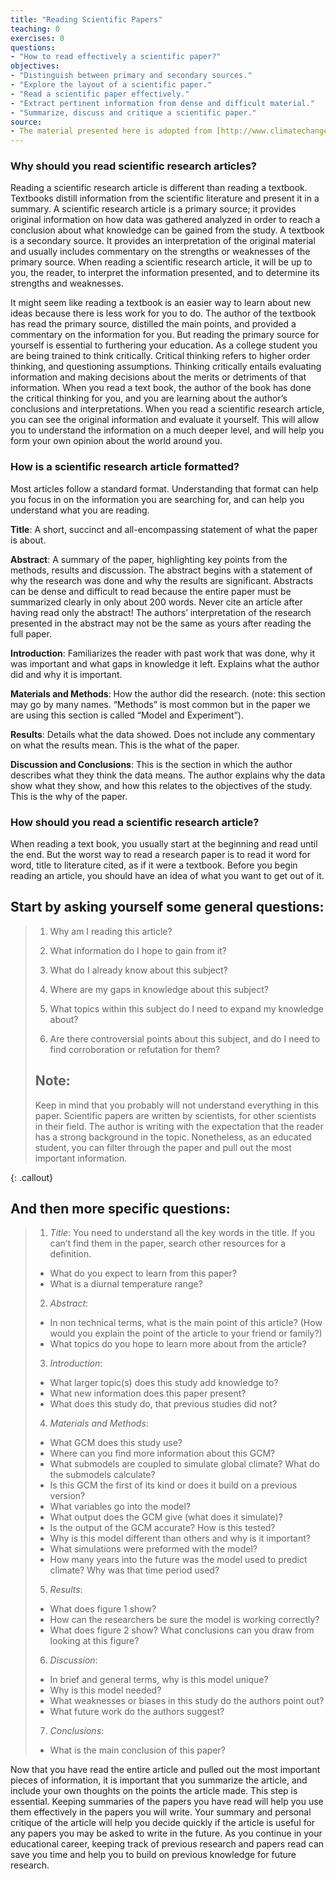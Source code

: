 ```yaml
---
title: "Reading Scientific Papers"
teaching: 0
exercises: 0
questions:
- "How to read effectively a scientific paper?"
objectives:
- "Distinguish between primary and secondary sources."
- "Explore the layout of a scientific paper."
- "Read a scientific paper effectively."
- "Extract pertinent information from dense and difficult material."
- "Summarize, discuss and critique a scientific paper."
source:
- The material presented here is adopted from [http://www.climatechangecourse.org/Assign/Exer2.htm](http://www.climatechangecourse.org/Assign/Exer2.htm)
---
```


### Why should you read scientific research articles?
Reading a scientific research article is different than reading a textbook. Textbooks distill information from the scientific literature and present it in a summary. A scientific research article is a primary source; it provides original information on how data was gathered analyzed in order to reach a conclusion about what knowledge can be gained from the study. A textbook is a secondary source. It provides an interpretation of the original material and usually includes commentary on the strengths or weaknesses of the primary source. When reading a scientific research article, it will be up to you, the reader, to interpret the information presented, and to determine its strengths and weaknesses.

It might seem like reading a textbook is an easier way to learn about new ideas because there is less work for you to do. The author of the textbook has read the primary source, distilled the main points, and provided a commentary on the information for you. But reading the primary source for yourself is essential to furthering your education. As a college student you are being trained to think critically. Critical thinking refers to higher order thinking, and questioning assumptions. Thinking critically entails evaluating information and making decisions about the merits or detriments of that information. When you read a text book, the author of the book has done the critical thinking for you, and you are learning about the author’s conclusions and interpretations. When you read a scientific research article, you can see the original information and evaluate it yourself. This will allow you to understand the information on a much deeper level, and will help you form your own opinion about the world around you.

### How is a scientific research article formatted?
Most articles follow a standard format. Understanding that format can help you focus in on the information you are searching for, and can help you understand what you are reading.

**Title**: A short, succinct and all-encompassing statement of what the paper is about.

**Abstract**: A summary of the paper, highlighting key points from the methods, results and discussion. The abstract begins with a statement of why the research was done and why the results are significant. Abstracts can be dense and difficult to read because the entire paper must be summarized clearly in only about 200 words. Never cite an article after having read only the abstract! The authors’ interpretation of the research presented in the abstract may not be the same as yours after reading the full paper.

**Introduction**: Familiarizes the reader with past work that was done, why it was important and what gaps in knowledge it left. Explains what the author did and why it is important.

**Materials and Methods**: How the author did the research. (note: this section may go by many names. “Methods” is most common but in the paper we are using this section is called “Model and Experiment”).

**Results**: Details what the data showed. Does not include any commentary on what the results mean. This is the what of the paper.

**Discussion and Conclusions**: This is the section in which the author describes what they think the data means. The author explains why the data show what they show, and how this relates to the objectives of the study. This is the why of the paper.

### How should you read a scientific research article?
When reading a text book, you usually start at the beginning and read until the end. But the worst way to read a research paper is to read it word for word, title to literature cited, as if it were a textbook. Before you begin reading an article, you should have an idea of what you want to get out of it.

## Start by asking yourself some general questions:
>
> 1) Why am I reading this article?
>
> 2) What information do I hope to gain from it?
>
> 3) What do I already know about this subject?
> 
> 4) Where are my gaps in knowledge about this subject?
> 
> 5) What topics within this subject do I need to expand my knowledge about?
> 
> 6) Are there controversial points about this subject, and do I need to find corroboration or refutation for them?
> 
> ## Note: 
> 
> Keep in mind that you probably will not understand everything in this paper. Scientific papers are written by scientists, for other scientists in their field. The author is writing with the expectation that the reader has a strong background in the topic. Nonetheless, as an educated student, you can filter through the paper and pull out the most important information.
>
{: .callout}


## And then more specific questions:
>
> 1) *Title*: You need to understand all the key words in the title. If you can’t find them in the paper, search other resources for a definition.
> - What do you expect to learn from this paper?
> - What is a diurnal temperature range?<br>
>
> 2) *Abstract*:
> - In non technical terms, what is the main point of this article? (How would you explain the point of the article to your friend or family?)
> - What topics do you hope to learn more about from the article?
>
> 3) *Introduction*:
> - What larger topic(s) does this study add knowledge to?
> - What new information does this paper present?
> - What does this study do, that previous studies did not?
>
> 4) *Materials and Methods*:
> - What GCM does this study use?
> - Where can you find more information about this GCM?
> - What submodels are coupled to simulate global climate? What do the submodels calculate?
> - Is this GCM the first of its kind or does it build on a previous version?
> - What variables go into the model?
> - What output does the GCM give (what does it simulate)?
> - Is the output of the GCM accurate? How is this tested?
> - Why is this model different than others and why is it important?
> - What simulations were preformed with the model?
> - How many years into the future was the model used to predict climate? Why was that time period used?
>
> 5) *Results*:
> - What does figure 1 show?
> - How can the researchers be sure the model is working correctly?
> - What does figure 2 show? What conclusions can you draw from looking at this figure?
>
> 6) *Discussion*:
> - In brief and general terms, why is this model unique?
> - Why is this model needed?
> - What weaknesses or biases in this study do the authors point out?
> - What future work do the authors suggest?
>
> 7) *Conclusions*:
> - What is the main conclusion of this paper?
>
Now that you have read the entire article and pulled out the most important pieces of information, it is important that you summarize the article, and include your own thoughts on the points the article made. This step is essential. Keeping summaries of the papers you have read will help you use them effectively in the papers you will write. Your summary and personal critique of the article will help you decide quickly if the article is useful for any papers you may be asked to write in the future. As you continue in your educational career, keeping track of previous research and papers read can save you time and help you to build on previous knowledge for future research. 
